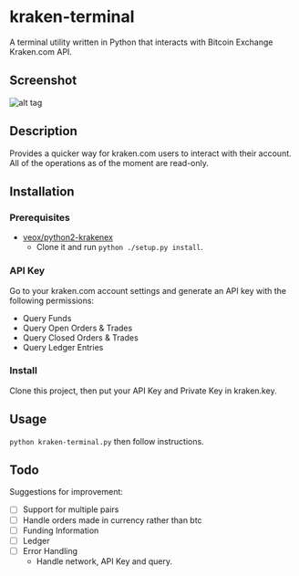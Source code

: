 # kraken-terminal

A terminal utility written in Python that interacts with Bitcoin Exchange Kraken.com API.

## Screenshot
![alt tag](http://i.imgur.com/qwjT9jo.png)

## Description

Provides a quicker way for kraken.com users to interact with their account. All of the operations as of the moment are read-only.

## Installation

### Prerequisites

* [veox/python2-krakenex](https://github.com/veox/python2-krakenex)
  * Clone it and run `python ./setup.py install`.

### API Key

Go to your kraken.com account settings and generate an API key with the following permissions:
* Query Funds
* Query Open Orders & Trades
* Query Closed Orders & Trades
* Query Ledger Entries

### Install

Clone this project, then put your API Key and Private Key in kraken.key.

## Usage

`python kraken-terminal.py` then follow instructions.

## Todo
Suggestions for improvement:
- [ ] Support for multiple pairs
- [ ] Handle orders made in currency rather than btc
- [ ] Funding Information
- [ ] Ledger
- [ ] Error Handling
  * Handle network, API Key and query.
